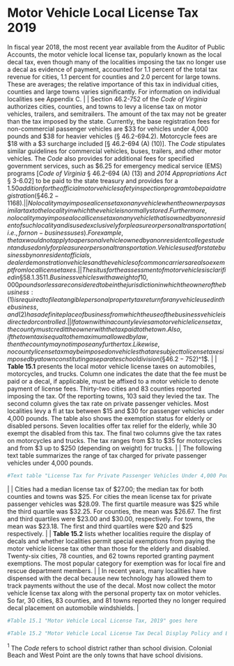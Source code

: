 # Motor Vehicle Local License Tax 2019

In fiscal year 2018, the most recent year available from the Auditor of Public Accounts, the motor vehicle local license tax,  popularly  known  as  the  local  decal  tax,  even  though  many  of  the  localities  imposing  the  tax  no  longer  use  a  decal as evidence of payment, accounted for 1.1 percent of the total tax revenue for cities, 1.1 percent for counties and 2.0 percent for large towns. These are averages; the relative importance of this tax in individual cities, counties and large towns  varies  significantly.  For  information  on  individual  localities see Appendix C.
|
|   Section  46.2-752  of  the  *Code  of  Virginia*  authorizes  cities,  counties,  and  towns  to  levy  a  license  tax  on  motor  vehicles, trailers, and semitrailers. The amount of the tax may not be greater than the tax imposed by the state. Currently, the    base  registration  fees  for  non-commercial  passenger  vehicles are \$33 for vehicles under 4,000 pounds and \$38 for heavier vehicles (§ 46.2-694.2). Motorcycle fees are \$18 with a \$3 surcharge included [§ 46.2-694 (A) (10)]. The *Code* stipulates similar guidelines for commercial vehicles, buses, trailers, and other motor vehicles. The *Code* also provides for additional fees for specified government services, such as \$6.25 for emergency medical service (EMS) programs [*Code  of  Virginia*  §  46.2-694  (A)  (13)  and  *2014 Appropriations  Act*  §  3-6.02]  to  be  paid  to  the  state  treasury  and  provides  for  a  $1.50  addition  for  the  official motor vehicle safety inspection program to be paid at registration (§ 46.2-1168).
|
|   No  locality  may  impose  a  license  tax  on  any  vehicle  when  the  owner  pays  a  similar  tax  to  the  locality  in  which  the  vehicle  is  normally  stored.  Furthermore,  no  locality  may  impose  a  local  license  tax  on  any  vehicle  that  is  owned  by  a  nonresident  of  such  locality  and  is  used  exclusively  for  pleasure  or  personal  transportation  (i.e.,  for  non-business  uses).  For  example,  the  tax  would  not  apply  to  a  personal  vehicle  owned  by  a  nonresident  college  student  and  used  only  for  pleasure  or  personal  transportation.  Vehicles  used  for  state  business  by  nonresident  officials,  dealer  demonstration  vehicles  and  the  vehicles  of  common  carriers  are  also  exempt from local license taxes.
|
|   The situs for the assessment of motor vehicles is clarified in  §  58.1.3511.  Business  vehicles  with  a  weight  of  10,000  pounds or less are considered to be in the jurisdiction in which the  owner  of  the  business:  (1)  is  required  to  file  a  tangible  personal property tax return for any vehicle used in the business, and (2) has a definite place of business from which the use of the business vehicle is directed or controlled.
|
|   If a town within a county levies a motor vehicle license tax, the county must credit the owner with the tax paid to the  town.  Also,  if  the  town  tax  is  equal  to  the  maximum  allowed by law, then the county may not impose any further tax.  Likewise,  no  county  license  tax  may  be  imposed  on  vehicles that are subject to license taxes imposed by a town constituting a separate school division (§46.2-752)$^1$.
|
|   **Table  15.1**  presents  the  local  motor  vehicle  license  taxes  on  automobiles,  motorcycles,  and  trucks.  Column  one indicates the date that the fee must be paid or a decal, if applicable, must be affixed to a motor vehicle to denote payment  of  license  fees.  Thirty-two  cities  and  83  counties  reported  imposing  the  tax.  Of  the  reporting  towns,  103  said  they  levied  the  tax.  The  second  column  gives  the tax rate on private passenger vehicles. Most localities levy a fl at tax between \$15 and \$30 for passenger vehicles under  4,000  pounds.  The  table  also  shows  the  exemption  status  for  elderly  or  disabled  persons.  Seven  localities offer tax relief for the elderly, while 30 exempt the disabled from this tax. The final two columns give the tax rates on motorcycles and trucks. The tax ranges from \$3 to \$35 for motorcycles and from \$3 up to \$250 (depending on weight) for trucks. 
|
|   The  following  text  table  summarizes  the  range  of  tax  charged for private passenger vehicles under 4,000 pounds.

```r
#Text table "License Tax for Private Passenger Vehicles Under 4,000 Pounds, 2019" goes here
```
|
|   Cities had a median license tax of \$27.00; the median tax for both counties and towns was \$25. For cities the mean license tax for private passenger vehicles was \$28.09. The first quartile measure was \$25 while the third quartile was \$32.25.  For  counties,  the  mean  was  \$26.67.  The  first and third  quartiles  were  \$23.00  and  \$30.00,  respectively.  For  towns,  the  mean  was  \$23.18.  The  first  and  third  quartiles  were \$20 and $25 respectively.
|
|   **Table 15.2** lists whether localities require the display of decals and whether localities permit special exemptions from paying the motor vehicle license tax other than those for the elderly and disabled. Twenty-six cities, 78 counties, and 62 towns reported granting payment exemptions. The most popular category for exemption was for local fire and rescue department members. 
|
|   In recent years, many localities have dispensed with the decal  because  new  technology  has  allowed  them  to  track  payments without the use of the decal. Most now collect the motor vehicle license tax along with the personal property tax on motor vehicles. So far, 30 cities, 83 counties, and 81 towns reported they no longer required decal placement on automobile windshields.
|

```r
#Table 15.1 "Motor Vehicle Local License Tax, 2019" goes here

#Table 15.2 "Motor Vehicle Local License Tax Decal Display Policy and Exemptions, 2019" goes here
```


$^1$ The *Code*  refers  to  school  district  rather  than  school  division.  Colonial  Beach  and  West  Point  are  the  only  towns  that  have  school divisions.
